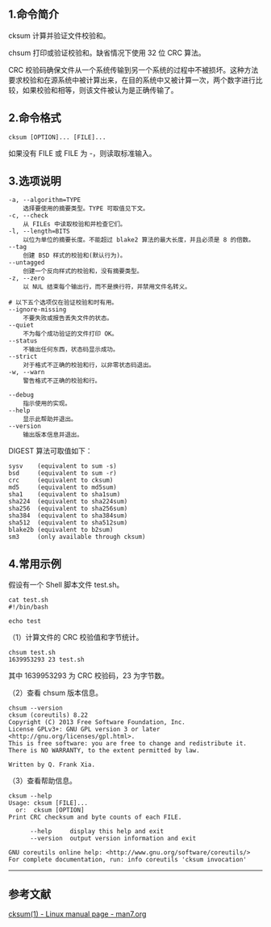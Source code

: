 ## 1.命令简介

cksum 计算并验证文件校验和。

chsum 打印或验证校验和。缺省情况下使用 32 位 CRC 算法。

CRC 校验码确保文件从一个系统传输到另一个系统的过程中不被损坏。这种方法要求校验和在源系统中被计算出来，在目的系统中又被计算一次，两个数字进行比较，如果校验和相等，则该文件被认为是正确传输了。

## 2.命令格式

```shell
cksum [OPTION]... [FILE]...
```
如果没有 FILE 或 FILE 为 -，则读取标准输入。

## 3.选项说明

```shell
-a, --algorithm=TYPE
	选择要使用的摘要类型。TYPE 可取值见下文。
-c, --check
	从 FILEs 中读取校验和并检查它们。
-l, --length=BITS
	以位为单位的摘要长度。不能超过 blake2 算法的最大长度，并且必须是 8 的倍数。
--tag
	创建 BSD 样式的校验和(默认行为)。
--untagged
	创建一个反向样式的校验和，没有摘要类型。
-z, --zero
	以 NUL 结束每个输出行，而不是换行符，并禁用文件名转义。

# 以下五个选项仅在验证校验和时有用。
--ignore-missing
	不要失败或报告丢失文件的状态。
--quiet
	不为每个成功验证的文件打印 OK。
--status
	不输出任何东西，状态码显示成功。
--strict
	对于格式不正确的校验和行，以非零状态码退出。
-w, --warn
	警告格式不正确的校验和行。

--debug
	指示使用的实现。
--help
	显示此帮助并退出。
--version
	输出版本信息并退出。
```
DIGEST 算法可取值如下：
```shell
sysv   	(equivalent to sum -s)
bsd    	(equivalent to sum -r)
crc    	(equivalent to cksum)
md5    	(equivalent to md5sum)
sha1   	(equivalent to sha1sum)
sha224 	(equivalent to sha224sum)
sha256 	(equivalent to sha256sum)
sha384 	(equivalent to sha384sum)
sha512 	(equivalent to sha512sum)
blake2b	(equivalent to b2sum)
sm3    	(only available through cksum)
```
## 4.常用示例
假设有一个 Shell 脚本文件 test.sh。
```
cat test.sh
#!/bin/bash

echo test
```
（1）计算文件的 CRC 校验值和字节统计。
```shell
chsum test.sh
1639953293 23 test.sh
```
其中 1639953293 为 CRC 校验码，23 为字节数。

（2）查看 chsum 版本信息。
```shell
chsum --version
cksum (coreutils) 8.22
Copyright (C) 2013 Free Software Foundation, Inc.
License GPLv3+: GNU GPL version 3 or later <http://gnu.org/licenses/gpl.html>.
This is free software: you are free to change and redistribute it.
There is NO WARRANTY, to the extent permitted by law.

Written by Q. Frank Xia.
```

（3）查看帮助信息。

```shell
cksum --help
Usage: cksum [FILE]...
  or:  cksum [OPTION]
Print CRC checksum and byte counts of each FILE.

      --help     display this help and exit
      --version  output version information and exit

GNU coreutils online help: <http://www.gnu.org/software/coreutils/>
For complete documentation, run: info coreutils 'cksum invocation'
```

---

## 参考文献

[cksum(1) - Linux manual page - man7.org](https://man7.org/linux/man-pages/man1/cksum.1.html)
